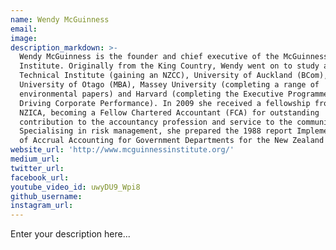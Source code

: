 ```yaml
---
name: Wendy McGuinness
email:
image:
description_markdown: >-
  Wendy McGuinness is the founder and chief executive of the McGuinness
  Institute. Originally from the King Country, Wendy went on to study at Manukau
  Technical Institute (gaining an NZCC), University of Auckland (BCom),
  University of Otago (MBA), Massey University (completing a range of
  environmental papers) and Harvard (completing the Executive Programme on
  Driving Corporate Performance). In 2009 she received a fellowship from the
  NZICA, becoming a Fellow Chartered Accountant (FCA) for outstanding
  contribution to the accountancy profession and service to the community.
  Specialising in risk management, she prepared the 1988 report Implementation
  of Accrual Accounting for Government Departments for the New Zealand Treasury.
website_url: 'http://www.mcguinnessinstitute.org/'
medium_url:
twitter_url:
facebook_url:
youtube_video_id: uwyDU9_Wpi8
github_username:
instagram_url:
---
```


Enter your description here...
